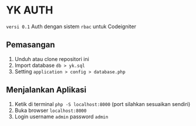 # YK AUTH
`versi 0.1`
Auth dengan sistem `rbac` untuk Codeigniter

## Pemasangan
1. Unduh atau clone repositori ini
2. Import database `db > yk.sql`
3. Setting `application > config > database.php`

## Menjalankan Aplikasi
1. Ketik di terminal `php -S localhost:8000` (port silahkan sesuaikan sendiri)
2. Buka browser `localhost:8000`
3. Login username `admin` password `admin`